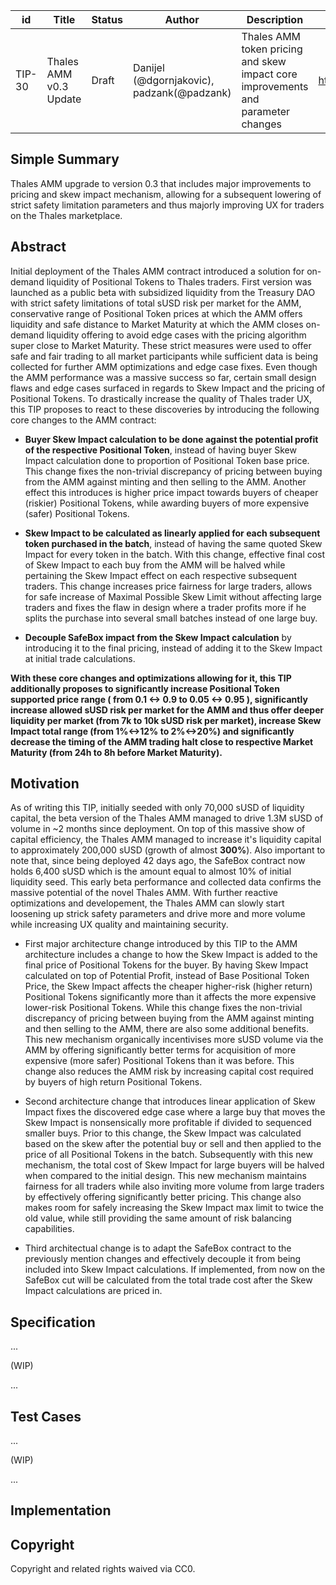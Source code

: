 | id | Title | Status | Author | Description | Discussions to | Created |
| ----------- | ----------- | ----------- | ----------- | ----------- | ----------- | ----------- |
| TIP-30 | Thales AMM v0.3 Update | Draft | Danijel (@dgornjakovic), padzank(@padzank) | Thales AMM token pricing and skew impact core improvements and parameter changes | https://discord.gg/8bzFdpGTrp | 2022-02-21
 
## Simple Summary

Thales AMM upgrade to version 0.3 that includes major improvements to pricing and skew impact mechanism, allowing for a subsequent lowering of strict safety limitation parameters and thus majorly improving UX for traders on the Thales marketplace.

## Abstract

Initial deployment of the Thales AMM contract introduced a solution for on-demand liquidity of Positional Tokens to Thales traders. First version was launched as a public beta with subsidized liquidity from the Treasury DAO with strict safety limitations of total sUSD risk per market for the AMM, conservative range of Positional Token prices at which the AMM offers liquidity and safe distance to Market Maturity at which the AMM closes on-demand liquidity offering to avoid edge cases with the pricing algorithm super close to Market Maturity. These strict measures were used to offer safe and fair trading to all market participants while sufficient data is being collected for further AMM optimizations and edge case fixes. Even though the AMM performance was a massive success so far, certain small design flaws and edge cases surfaced in regards to Skew Impact and the pricing of Positional Tokens. To drastically increase the quality of Thales trader UX, this TIP proposes to react to these discoveries by introducing the following core changes to the AMM contract:

 -  **Buyer Skew Impact calculation to be done against the potential profit of the respective Positional Token**, instead of having buyer Skew Impact calculation done to proportion of Positional Token base price. This change fixes the non-trivial discrepancy of pricing between buying from the AMM against minting and then selling to the AMM. Another effect this introduces is higher price impact towards buyers of cheaper (riskier) Positional Tokens, while awarding buyers of more expensive (safer) Positional Tokens.

 - **Skew Impact to be calculated as linearly applied for each subsequent token purchased in the batch**, instead of having the same quoted Skew Impact for every token in the batch. With this change, effective final cost of Skew Impact to each buy from the AMM will be halved while pertaining the Skew Impact effect on each respective subsequent traders. This change increases price fairness for large traders, allows for safe increase of Maximal Possible Skew Limit without affecting large traders and fixes the flaw in design where a trader profits more if he splits the purchase into several small batches instead of one large buy.

- **Decouple SafeBox impact from the Skew Impact calculation** by introducing it to the final pricing, instead of adding it to the Skew Impact at initial trade calculations.

**With these core changes and optimizations allowing for it, this TIP additionally proposes to significantly increase Positional Token supported price range ( from 0.1 <-> 0.9 to 0.05 <-> 0.95 ), significantly increase allowed sUSD risk per market for the AMM and thus offer deeper liquidity per market (from 7k to 10k sUSD risk per market), increase Skew Impact total range (from 1%<->12% to 2%<->20%) and significantly decrease the timing of the AMM trading halt close to respective Market Maturity (from 24h to 8h before Market Maturity).**

## Motivation

As of writing this TIP, initially seeded with only 70,000 sUSD of liquidity capital, the beta version of the Thales AMM managed to drive 1.3M sUSD of volume in ~2 months since deployment. On top of this massive show of capital efficiency, the Thales AMM managed to increase it's liquidity capital to approximately 200,000 sUSD (growth of almost **300%**). Also important to note that, since being deployed 42 days ago, the SafeBox contract now holds 6,400 sUSD which is the amount equal to almost 10% of initial liquidity seed. This early beta performance and collected data confirms the massive potential of the novel Thales AMM. With further reactive optimizations and developement, the Thales AMM can slowly start loosening up strick safety parameters and drive more and more volume while increasing UX quality and maintaining security.  

 - First major architecture change introduced by this TIP to the AMM architecture includes a change to how the Skew Impact is added to the final price of Positional Tokens for the buyer. By having Skew Impact calculated on top of Potential Profit, instead of Base Positional Token Price, the Skew Impact affects the cheaper higher-risk (higher return) Positional Tokens significantly more than it affects the more expensive lower-risk Positional Tokens. While this change fixes the non-trivial discrepancy of pricing between buying from the AMM against minting and then selling to the AMM, there are also some additional benefits. This new mechanism organically incentivises more sUSD volume via the AMM by offering significantly better terms for acquisition of more expensive (more safer) Positional Tokens than it was before. This change also reduces the AMM risk by increasing capital cost required by buyers of high return Positional Tokens.

 - Second architecture change that introduces linear application of Skew Impact fixes the discovered edge case where a large buy that moves the Skew Impact is nonsensically more profitable if divided to sequenced smaller buys. Prior to this change, the Skew Impact was calculated based on the skew after the potential buy or sell and then applied to the price of all Positional Tokens in the batch. Subsequently with this new mechanism, the total cost of Skew Impact for large buyers will be halved when compared to the initial design. This new mechanism maintains fairness for all traders while also inviting more volume from large traders by effectively offering significantly better pricing. This change also makes room for safely increasing the Skew Impact max limit to twice the old value, while still providing the same amount of risk balancing capabilities. 

 - Third architectual change is to adapt the SafeBox contract to the previously mention changes and effectively decouple it from being included into Skew Impact calculations. If implemented, from now on the SafeBox cut will be calculated from the total trade cost after the Skew Impact calculations are priced in.

## Specification

...  
  
(WIP)
  
...  
  

## Test Cases
  ...

  (WIP)

  ...


## Implementation


## Copyright
 
Copyright and related rights waived via CC0.

